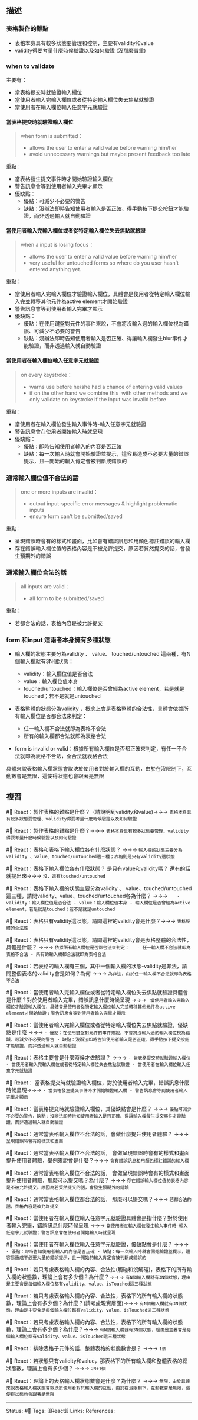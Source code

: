 ## 描述


### 表格製作的難點
- 表格本身具有較多狀態要管理和控制，主要有validity和value
- validity得要考量什麼時候驗證以及如何驗證 (沒那麼嚴重)



### when to validate
主要有：
- 當表格提交時就驗證輸入欄位
- 當使用者輸入完輸入欄位或者從特定輸入欄位失去焦點就驗證
- 當使用者在輸入欄位輸入任意字元就驗證


#### 當表格提交時就驗證輸入欄位
> when form is submitted：
>- allows the user to enter a valid value before warning him/her 
>- avoid unnecessary warnings but maybe present feedback too late 

重點：
- 當表格發生提交事件時才開始驗證輸入欄位
- 警告訊息會等到使用者輸入完畢才顯示
- 優缺點：
	- 優點：可減少不必要的警告
	- 缺點：沒辦法即時告知使用者輸入是否正確、得手動按下提交按鈕才能驗證，而非透過輸入就自動驗證
#### 當使用者輸入完輸入欄位或者從特定輸入欄位失去焦點就驗證

> when a input is losing focus：
> - allows the user to enter a valid value before warning him/her 
> - very useful for untouched forms so where do you user hasn't entered anything yet.

重點：
- 當使用者輸入完輸入欄位才驗證輸入欄位，具體會是使用者從特定輸入欄位輸入完並轉移其他元件為active element才開始驗證
- 警告訊息會等到使用者輸入完畢才顯示
- 優缺點：
	- 優點：在使用鍵盤對元件的事件來說，不會將沒輸入過的輸入欄位視為錯誤、可減少不必要的警告
	- 缺點：沒辦法即時告知使用者輸入是否正確、得讓輸入欄發生blur事件才能驗證，而非透過輸入就自動驗證





#### 當使用者在輸入欄位輸入任意字元就驗證
> on every keystroke：
>- warns use before he/she had a chance of entering valid values 
>- if on the other hand we combine this  with other methods and we only validate on keystroke if the input was invalid before


重點：
- 當使用者在輸入欄位發生輸入事件時-輸入任意字元就驗證
- 警告訊息會在使用者開始輸入時就呈現
- 優缺點：
	- 優點：即時告知使用者輸入的內容是否正確
	- 缺點：每一次輸入時就會開始驗證並提示，這容易造成不必要大量的錯誤提示，且一開始的輸入肯定會被判斷成錯誤的




###  通常輸入欄位值不合法的話

> one or more inputs are invalid：
> - output input-specific error messages & highlight problematic inputs
> - ensure form can't be submitted/saved


重點：
- 呈現錯誤時會有的樣式和畫面，比如會有錯誤訊息和用顏色標註錯誤的輸入欄
- 存在錯誤輸入欄位值的表格內容是不被允許提交，原因若貿然提交的話，會發生預期外的錯誤


### 通常輸入欄位合法的話
 
> all inputs are valid：
> - all form to be submitted/saved

重點：
- 若都合法的話，表格內容是被允許提交

###  form 和input 這兩者本身擁有多種狀態

- 輸入欄的狀態主要分為validity 、 value、 touched/untouched 這兩種，有N個輸入欄就有3N個狀態：
	- validity：輸入欄位值是否合法
	- value：輸入欄位值本身
	- touched/untouched：輸入欄位是否曾經為active element，若是就是touched；若不是就是untouched
- 表格整體的狀態分為validity ，概念上會是表格整體的合法性，具體會依據所有輸入欄位是否都合法來判定：
	- 任一輸入欄不合法就即為表格不合法
	- 所有的輸入欄都合法就即為表格合法

- form is invalid or valid：根據所有輸入欄位是否都正確來判定，有任一不合法就即為表格不合法，全合法就表格合法


具體來說表格輸入欄狀態會取決於使用者對於輸入欄的互動，由於在沒限制下，互動數會是無限，這使得狀態也會跟著是無限

## 複習


#🧠 React：製作表格的難點是什麼？（請說明到validity和value)->->-> `表格本身具有較多狀態要管理、validity得要考量什麼時候驗證以及如何驗證`
<!--SR:!2023-02-12,73,250-->


#🧠 React：製作表格的難點是什麼？->->-> `表格本身具有較多狀態要管理、validity得要考量什麼時候驗證以及如何驗證`
<!--SR:!2023-02-10,71,250-->

#🧠 React：表格和表格下輸入欄位各有什麼狀態？ ->->-> `輸入欄的狀態主要分為validity 、value、touched/untouched這三種；表格則是只有validity這狀態`
<!--SR:!2023-02-13,74,250-->

#🧠  React：表格下輸入欄位各有什麼狀態？ 是只有value和validity嗎？ 還有的話就提出來->->-> `沒，還有touched/untouched`
<!--SR:!2023-02-03,67,250-->

#🧠 React：表格下輸入欄的狀態主要分為validity 、 value、touched/untouched 這三種，請問validity、value、touched/untouched各為什麼？ ->->-> `	- validity：輸入欄位值是否合法 - value：輸入欄位值本身 - 輸入欄位是否曾經為active element，若是就是touched；若不是就是untouched`
<!--SR:!2023-02-03,67,250-->


#🧠 React：表格只有validity這狀態，請問這裡的validity會是什麼？->->-> `表格整體的合法性`
<!--SR:!2023-02-13,74,250-->

#🧠 React：表格只有validity這狀態，請問這裡的validity會是表格整體的合法性，具體是什麼？ ->->-> `依據所有輸入欄位是否都合法來判定：	- 任一輸入欄不合法就即為表格不合法 - 所有的輸入欄都合法就即為表格合法`
<!--SR:!2023-02-13,74,250-->

#🧠 React：若表格的輸入欄有三個，其中一個輸入欄的狀態-validity是非法，請問整個表格的validity會是如何？為何 ->->-> `為非法，由於任一輸入欄不合法就即為表格不合法`
<!--SR:!2023-02-13,74,250-->

#🧠 React：當使用者輸入完輸入欄位或者從特定輸入欄位失去焦點就驗證具體會是什麼？對於使用者輸入完畢，錯誤訊息什麼時候呈現 ->->-> ` 當使用者輸入完輸入欄位才驗證輸入欄位，具體會是使用者從特定輸入欄位輸入完並轉移其他元件為active element才開始驗證；警告訊息會等到使用者輸入完畢才顯示`
<!--SR:!2023-02-13,74,250-->


#🧠 React：當使用者輸入完輸入欄位或者從特定輸入欄位失去焦點就驗證，優缺點是什麼 ->->-> `- 優點：在使用鍵盤對元件的事件來說，不會將沒輸入過的輸入欄位視為錯誤、可減少不必要的警告 - 缺點：沒辦法即時告知使用者輸入是否正確、得手動按下提交按鈕才能驗證，而非透過輸入就自動驗證`
<!--SR:!2023-02-14,74,250-->





#🧠 React：表格主要會是什麼時候才做驗證？ ->->-> `- 當表格提交時就驗證輸入欄位 - 當使用者輸入完輸入欄位或者從特定輸入欄位失去焦點就驗證 - 當使用者在輸入欄位輸入任意字元就驗證`
<!--SR:!2023-02-13,74,250-->

#🧠 React： 當表格提交時就驗證輸入欄位，對於使用者輸入完畢，錯誤訊息什麼時候呈現->->-> `- 當表格發生提交事件時才開始驗證輸入欄 - 警告訊息會等到使用者輸入完畢才顯示`
<!--SR:!2023-02-11,72,250-->

#🧠 React：當表格提交時就驗證輸入欄位，其優缺點會是什麼？ ->->-> `優點可減少不必要的警告，缺點：沒辦法即時告知使用者輸入是否正確、得讓輸入欄發生提交事件才能驗證，而非透過輸入就自動驗證`
<!--SR:!2023-02-05,68,250-->


#🧠 React：通常當表格輸入欄位不合法的話，會做什麼提升使用者體驗？ ->->-> `呈現錯誤時會有的樣式和畫面`
<!--SR:!2023-02-10,72,250-->

#🧠 React：通常當表格輸入欄位不合法的話， 會做呈現錯誤時會有的樣式和畫面提升使用者體驗，舉例來說會是什麼？->->-> `會有錯誤訊息和用顏色標註錯誤的輸入欄`
<!--SR:!2023-01-11,50,250-->

#🧠 React：通常當表格輸入欄位不合法的話， 會做呈現錯誤時會有的樣式和畫面提升使用者體驗，那麼可以提交嗎？為什麼？ ->->-> `存在錯誤輸入欄位值的表格內容是不被允許提交。原因為若貿然提交的話，會發生預期外的錯誤`
<!--SR:!2023-02-13,74,250-->

#🧠 React：通常當表格輸入欄位都合法的話， 那麼可以提交嗎？->->-> `若都合法的話，表格內容是被允許提交`
<!--SR:!2023-02-13,74,250-->

#🧠 React：當使用者在輸入欄位輸入任意字元就驗證具體會是指什麼？對於使用者輸入完畢，錯誤訊息什麼時候呈現 ->->-> `當使用者在輸入欄位發生輸入事件時-輸入任意字元就驗證；警告訊息會在使用者開始輸入時就呈現`
<!--SR:!2023-02-13,74,250-->

#🧠 React：當使用者在輸入欄位輸入任意字元就驗證，優缺點會是什麼？ ->->-> `	- 優點：即時告知使用者輸入的內容是否正確 - 缺點：每一次輸入時就會開始驗證並提示，這容易造成不必要大量的錯誤提示，且一開始的輸入肯定會被判斷成錯誤的`
<!--SR:!2023-02-13,74,250-->



#🧠 React：若只考慮表格輸入欄的內容、合法性(觸碰和沒觸碰)，表格下的所有輸入欄的狀態數，理論上會有多少個？為什麼？->->-> `有N個輸入欄就有3N個狀態，理由是主要會是每個輸入欄位都有validity、value、isTouched這三種狀態`
<!--SR:!2022-12-05,28,250-->

#🧠 React：若只考慮表格輸入欄的內容、合法性，表格下的所有輸入欄的狀態數，理論上會有多少個？為什麼？(請考慮現實層面)->->-> `有N個輸入欄就有3N個狀態，理由是主要會是每個輸入欄位都有validity、value、isTouched這三種狀態`
<!--SR:!2023-01-03,36,249-->


#🧠 React：若只考慮表格輸入欄的內容、合法性，表格下的所有輸入欄的狀態數，理論上會有多少個？為什麼？->->-> `有N個輸入欄就有3N個狀態，理由是主要會是每個輸入欄位都有validity、value、isTouched這三種狀態`
<!--SR:!2022-12-02,17,249-->


#🧠 React：排除表格子元件的話，整體表格的狀態數會是？ ->->-> `1個`
<!--SR:!2022-12-31,37,230-->




#🧠 React：若狀態只有validity和value，那表格下的所有輸入欄和整體表格的總狀態數，理論上會有多少個？ ->->-> `2N+1個`
<!--SR:!2023-02-09,69,250-->


#🧠 React：理論上的表格輸入欄狀態數會是什麼？為什麼？ ->->-> `無限，由於具體來說表格輸入欄狀態會取決於使用者對於輸入欄的互動，由於在沒限制下，互動數會是無限，這使得狀態也會跟著是無限`
<!--SR:!2022-12-05,28,250-->

---
Status: #🌱 
Tags:
[[React]]
Links:
References: